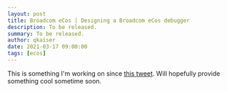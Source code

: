 ```yaml
---
layout: post
title: Broadcom eCos | Designing a Broadcom eCos debugger
description: To be released.
summary: To be released.
author: qkaiser
date: 2021-03-17 09:00:00
tags: [ecos]
---
```


This is something I'm working on since [this tweet](https://twitter.com/QKaiser/status/1358085020615913473). Will hopefully provide something cool sometime soon.
